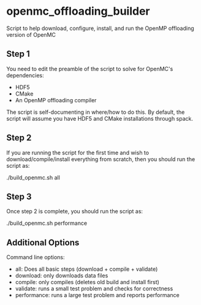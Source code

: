 # openmc_offloading_builder
Script to help download, configure, install, and run the OpenMP offloading version of OpenMC

## Step 1

You need to edit the preamble of the script to solve for OpenMC's dependencies:

- HDF5
- CMake
- An OpenMP offloading compiler

The script is self-documenting in where/how to do this. By default, the script
will assume you have HDF5 and CMake installations through spack.

## Step 2

If you are running the script for the first time and wish to download/compile/install
everything from scratch, then you should run the script as:

./build_openmc.sh all

## Step 3

Once step 2 is complete, you should run the script as:

./build_openmc.sh performance

## Additional Options

Command line options:
- all: Does all basic steps (download + compile + validate)
- download: only downloads data files
- compile: only compiles (deletes old build and install first)
- validate: runs a small test problem and checks for correctness
- performance: runs a large test problem and reports performance

